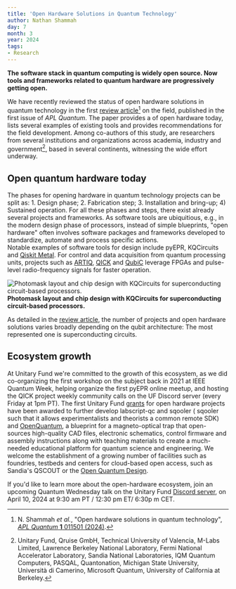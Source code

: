 ```yaml
---
title: 'Open Hardware Solutions in Quantum Technology'
author: Nathan Shammah
day: 7
month: 3
year: 2024
tags:
- Research
---
```


**The software stack in quantum computing is widely open source. Now tools and frameworks related to quantum hardware are progressively getting open.**

We have recently reviewed the status of open hardware solutions in quantum technology in the first [review article](https://pubs.aip.org/aip/apq/article/1/1/011501/3267254/Open-hardware-solutions-in-quantum-technology)[^1] on the field, published in the first issue of _APL Quantum_. The paper provides a of open hardware today, lists several examples of existing tools and provides recommendations for the field development. 
Among co-authors of this study, are researchers from several institutions and organizations across academia, industry and government[^2], based in several continents, witnessing the wide effort underway.  

## Open quantum hardware today

The phases for opening hardware in quantum technology projects can be split as: 1. Design phase; 2. Fabrication step; 3. Installation and bring-up; 4) Sustained operation. 
For all these phases and steps, there exist already several projects and frameworks. As software tools are ubiquitious, e.g., in the modern design phase of processors, instead of simple blueprints, "open hardware" often involves software packages and frameworks developed to standardize, automate and process specific actions.  
Notable examples of software tools for design include pyEPR, KQCircuits and [Qiskit Metal](https://qiskit-community.github.io/qiskit-metal/). For control and data acquisition from quantum processing units, projects such as [ARTIQ](https://github.com/m-labs/artiq), [QICK](https://github.com/openquantumhardware/qick) and [QubiC](https://ieeexplore.ieee.org/document/9552516) leverage FPGAs and pulse-level radio-frequency signals for faster operation.

![Photomask layout and chip design with KQCircuits for superconducting circuit-based processors.](/images/2024_open_hardware_kqcircuits.png)
**Photomask layout and chip design with KQCircuits for superconducting circuit-based processors.**

As detailed in the [review article](https://pubs.aip.org/aip/apq/article/1/1/011501/3267254/Open-hardware-solutions-in-quantum-technology), the number of projects and open hardware solutions varies broadly depending on the qubit architecture: The most represented one is superconducting circuits.

## Ecosystem growth
At Unitary Fund we're committed to the growth of this ecosystem, as we did co-organizing the first workshop on the subject back in 2021 at IEEE Quantum Week, helping organize the first pyEPR online meetup, and hosting the QICK project weekly community calls on the UF Discord server (every Friday at 1pm PT).
The first  Unitary Fund [grants](https://unitary.fund/grants/) for open hardware projects have been awarded to further develop labscript-qc and sqooler ( sqooler such that it allows experimentalists and theorists a common remote SDK) and [OpenQuantum](https://open-quantum.org/), a blueprint for a magneto-optical trap that open-sources high-quality CAD files, electronic schematics, control firmware and assembly instructions along with teaching materials to create a much-needed educational platform for quantum science and engineering. 
We welcome the establishment of a growing number of facilities such as foundries, testbeds and centers for cloud-based open access, such as Sandia's QSCOUT or the [Open Quantum Design](https://openquantumdesign.org/). 

If you'd like to learn more about the open-hardware ecosystem, join an upcoming Quantum Wednesday talk on the Unitary Fund [Discord server](https://discord.gg/9TCwM9v8), on April 10, 2024 at 9:30 am PT / 12:30 pm ET/ 6:30p m CET.


[^1]: N. Shammah _et al._, "Open hardware solutions in quantum technology", [_APL Quantum_ **1** 011501 (2024)](https://pubs.aip.org/aip/apq/article/1/1/011501/3267254/Open-hardware-solutions-in-quantum-technology).
[^2]: Unitary Fund, Qruise GmbH, Technical University of Valencia, M-Labs Limited, Lawrence Berkeley National Laboratory, Fermi National Accelerator Laboratory, Sandia National Laboratories, IQM Quantum Computers, PASQAL, Quantonation, Michigan State University, Università di Camerino, Microsoft Quantum, University of California at Berkeley.
